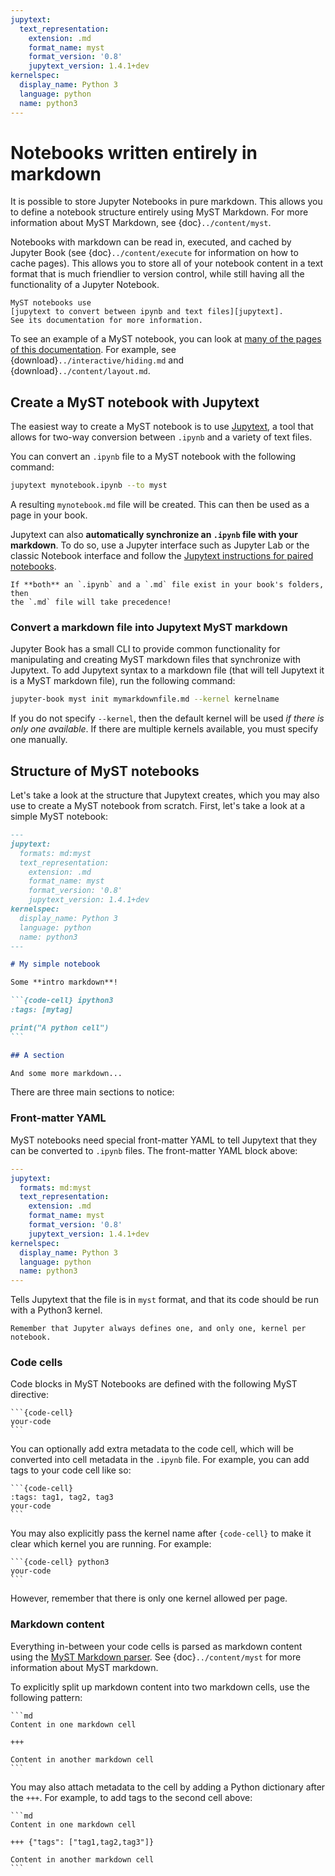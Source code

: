 ```yaml
---
jupytext:
  text_representation:
    extension: .md
    format_name: myst
    format_version: '0.8'
    jupytext_version: 1.4.1+dev
kernelspec:
  display_name: Python 3
  language: python
  name: python3
---
```


# Notebooks written entirely in markdown

It is possible to store Jupyter Notebooks in pure markdown. This allows you
to define a notebook structure entirely using MyST Markdown. For more information
about MyST Markdown, see {doc}`../content/myst`.

Notebooks with markdown can be read in, executed, and cached by Jupyter Book (see {doc}`../content/execute`
for information on how to cache pages). This allows you to store all of your
notebook content in a text format that is much friendlier to version control,
while still having all the functionality of a Jupyter Notebook.

```{note}
MyST notebooks use
[jupytext to convert between ipynb and text files][jupytext].
See its documentation for more information.
```

To see an example of a MyST notebook, you can look at
[many of the pages of this documentation](https://github.com/executablebooks/jupyter-book/tree/master/docs).
For example, see {download}`../interactive/hiding.md` and {download}`../content/layout.md`.

## Create a MyST notebook with Jupytext

The easiest way to create a MyST notebook is to use [Jupytext][jupytext], a tool
that allows for two-way conversion between `.ipynb` and a variety of text files.

You can convert an `.ipynb` file to a MyST notebook with the following command:

```bash
jupytext mynotebook.ipynb --to myst
```

A resulting `mynotebook.md` file will be created. This can then be used as a page
in your book.

Jupytext can also **automatically synchronize an `.ipynb` file with your markdown**.
To do so, use a Jupyter interface such as Jupyter Lab or the classic Notebook interface
and follow the [Jupytext instructions for paired notebooks](https://jupytext.readthedocs.io/en/latest/using-server.html#paired-notebooks).

```{margin} Markdown takes precedence
If **both** an `.ipynb` and a `.md` file exist in your book's folders, then
the `.md` file will take precedence!
```

### Convert a markdown file into Jupytext MyST markdown

Jupyter Book has a small CLI to provide common functionality for manipulating and
creating MyST markdown files that synchronize with Jupytext. To add Jupytext syntax
to a markdown file (that will tell Jupytext it is a MyST markdown file), run the
following command:

```bash
jupyter-book myst init mymarkdownfile.md --kernel kernelname
```

If you do not specify `--kernel`, then the default kernel will be used *if there is
only one available*. If there are multiple kernels available, you must specify one
manually.


## Structure of MyST notebooks

Let's take a look at the structure that Jupytext creates, which you may also use
to create a MyST notebook from scratch. First, let's take a look at a simple MyST notebook:

````md
---
jupytext:
  formats: md:myst
  text_representation:
    extension: .md
    format_name: myst
    format_version: '0.8'
    jupytext_version: 1.4.1+dev
kernelspec:
  display_name: Python 3
  language: python
  name: python3
---

# My simple notebook

Some **intro markdown**!

```{code-cell} ipython3
:tags: [mytag]

print("A python cell")
```

## A section

And some more markdown...
````

There are three main sections to notice:

### Front-matter YAML

MyST notebooks need special front-matter YAML to tell Jupytext that they
can be converted to `.ipynb` files. The front-matter YAML block above:

```yaml
---
jupytext:
  formats: md:myst
  text_representation:
    extension: .md
    format_name: myst
    format_version: '0.8'
    jupytext_version: 1.4.1+dev
kernelspec:
  display_name: Python 3
  language: python
  name: python3
---
```

Tells Jupytext that the file is in `myst` format, and that its code should
be run with a Python3 kernel.

```{margin}
Remember that Jupyter always defines one, and only one, kernel per notebook.
```

### Code cells

Code blocks in MyST Notebooks are defined with the following MyST directive:

````
```{code-cell}
your-code
```
````

You can optionally add extra metadata to the code cell, which will be converted
into cell metadata in the `.ipynb` file. For example, you can add tags to your code
cell like so:

````
```{code-cell}
:tags: tag1, tag2, tag3
your-code
```
````

You may also explicitly pass the kernel name after `{code-cell}` to make it clear which
kernel you are running. For example:

````
```{code-cell} python3
your-code
```
````

However, remember that there is only one kernel allowed per page.

### Markdown content

Everything in-between your code cells is parsed as markdown content using the
[MyST Markdown parser](https://myst-parser.readthedocs.io/). See {doc}`../content/myst` for
more information about MyST markdown.

To explicitly split up markdown content into two markdown cells, use the following
pattern:

````
```md
Content in one markdown cell

+++

Content in another markdown cell
```
````

You may also attach metadata to the cell by adding a Python dictionary after the `+++`.
For example, to add tags to the second cell above:

````
```md
Content in one markdown cell

+++ {"tags": ["tag1,tag2,tag3"]}

Content in another markdown cell
```
````

[jupytext]: https://jupytext.readthedocs.io/
